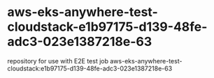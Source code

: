 # aws-eks-anywhere-test-cloudstack-e1b97175-d139-48fe-adc3-023e1387218e-63
repository for use with E2E test job aws-eks-anywhere-test-cloudstack:e1b97175-d139-48fe-adc3-023e1387218e-63
